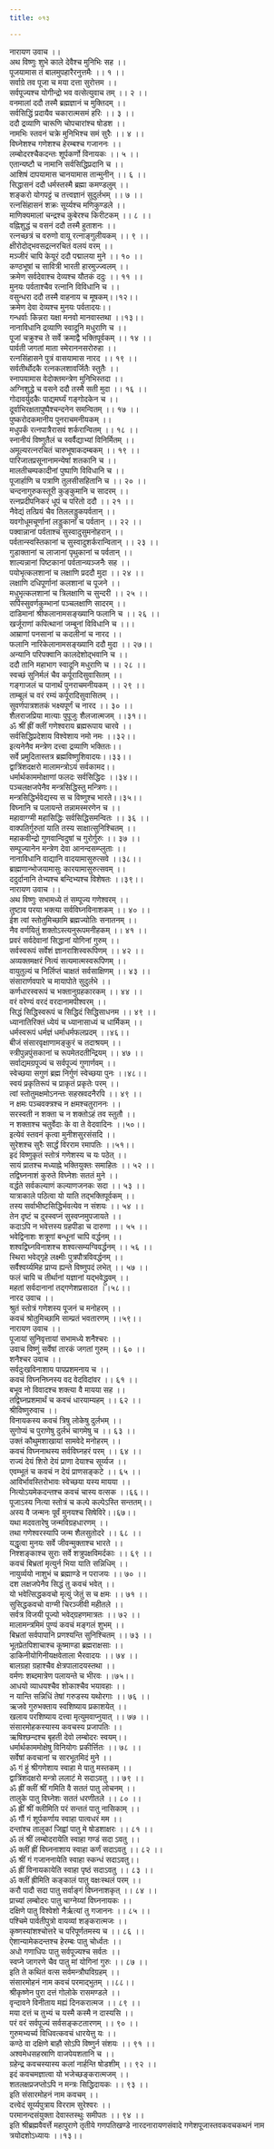 ```yaml
---
title: ०१३

---
```

नारायण उवाच ।।  
अथ विष्णुः शुभे काले देवैश्च मुनिभिः सह ।।  
पूजयामास तं बालमुपहारैरनुत्तमैः ।। १ ।।  
सर्वाग्रे तव पूजा च मया दत्ता सुरोत्तम ।।  
सर्वपूज्यश्च योगीन्द्रो भव वत्सेत्युवाच तम् ।। २ ।।  
वनमालां ददौ तस्मै ब्रह्मज्ञानं च मुक्तिदम् ।।  
सर्वसिद्धिं प्रदायैव चकारात्मसमं हरिः ।। ३ ।।  
ददौ द्रव्याणि चारूणि चोपचारांश्च षोडश ।।  
नामभिः स्तवनं चक्रे मुनिभिश्च समं सुरैः ।। ४ ।।  
विघ्नेशश्च गणेशश्च हेरम्बश्च गजाननः ।।  
लम्बोदरश्चैकदन्तः शूर्पकर्णो विनायकः ।। ५ ।।  
एतान्यष्टौ च नामानि सर्वसिद्धिप्रदानि च ।।  
आशिषं दापयामास चानयामास तान्मुनीन् ।। ६ ।।  
सिद्धासनं ददौ धर्मस्तस्मै ब्रह्मा कमण्डलुम् ।।  
शङ्करो योगपट्टं च तत्त्वज्ञानं सुदुर्लभम् ।। ७ ।।  
रत्नसिंहासनं शक्रः सूर्य्यश्च मणिकुण्डले ।।  
माणिक्यमालां चन्द्रश्च कुबेरश्च किरीटकम् ।। ८ ।।  
वह्निशुद्धं च वसनं ददौ तस्मै हुताशनः ।।  
रत्नच्छत्रं च वरुणो वायू रत्नाङ्गुलीयकम् ।। ९ ।।  
क्षीरोदोद्भवसद्रत्नरचितं वलयं वरम् ।।  
मञ्जीरं चापि केयूरं ददौ पद्मालया मुने ।। १० ।।  
कण्ठभूषां च सावित्री भारती हारमुज्ज्वलम् ।।  
क्रमेण सर्वदेवाश्च देव्यश्च यौतकं ददुः ।। ११ ।।  
मुनयः पर्वताश्चैव रत्नानि विविधानि च ।।  
वसुन्धरा ददौ तस्मै वाहनाय च मूषकम्।।१२।।  
क्रमेण देवा देव्यश्च मुनयः पर्वतादयः।।  
गन्धर्वाः किन्नरा यक्षा मनवो मानवास्तथा ।।१३।।  
नानाविधानि द्रव्याणि स्वादूनि मधुराणि च ।।  
पूजां चक्रुश्च ते सर्वे क्रमाद्वै भक्तिपूर्वकम् ।। १४ ।।  
पार्वती जगतां माता स्मेराननसरोरुहा ।।  
रत्नसिंहासने पुत्रं वासयामास नारद ।। १९ ।।  
सर्वतीर्थोदकै रत्नकलशावर्जितैः स्तुतैः ।।  
स्नापयामास वेदोक्तमन्त्रेण मुनिभिस्तदा ।।  
अग्निशुद्धे च वसने ददौ तस्मै सती मुदा ।। १६ ।।  
गोदावर्युदकैः पाद्यमर्घ्यं गङ्गोदकेन च ।।  
दूर्वाभिरक्षतापुष्पैश्चन्दनेन समन्वितम् ।। १७ ।।  
पुष्करोदकमानीय पुनराचमनीयकम् ।।  
मधुपर्कं रत्नपात्रैरासवं शर्करान्वितम् ।। १८ ।।  
स्नानीयं विष्णुतैलं च स्वर्वैद्याभ्यां विनिर्मितम् ।।  
अमूल्यरत्नरचितं चारुभूषाकदम्बकम् ।। १९ ।।  
पारिजातप्रसूनानामन्येषां शतकानि च ।।  
मालतीचम्पकादीनां पुष्पाणि विविधानि च ।।  
पूजार्हाणि च पत्राणि तुलसीसहितानि च ।। २० ।।  
चन्दनागुरुकस्तूरी कुङ्कुमानि च सादरम् ।।  
रत्नप्रदीपनिकरं धूपं च परितो ददौ ।। २१ ।।  
नैवेद्यं तत्प्रियं चैव तिललड्डुकपर्वतान् ।।  
यवगोधूमचूर्णानां लड्डुकानां च पर्वतान् ।। २२ ।।  
पक्वान्नानां पर्वताश्च सुस्वादुसुमनोहरान् ।।  
पर्वतान्स्वस्तिकानां च सुस्वादुशर्करान्वितान् ।। २३ ।।  
गुडाक्तानां च लाजानां पृथुकानां च पर्वतान् ।।  
शाल्यन्नानां पिष्टकानां पर्वतान्व्यञ्जनैः सह ।।  
पयोभृत्कलशानां च लक्षाणि प्रददौ मुदा ।। २४ ।।  
लक्षाणि दधिपूर्णानां कलशानां च पूजने ।।  
मधुभृत्कलशानां च त्रिलक्षाणि च सुन्दरी ।। २५ ।।  
सर्पिस्सुवर्णकुम्भानां पञ्चलक्षाणि सादरम् ।।  
दाडिमानां श्रीफलानामसङ्ख्यानि फलानि च ।। २६ ।।  
खर्जूराणां कपित्थानां जम्बूनां विविधानि च ।।।  
आम्राणां पनसानां च कदलीनां च नारद ।।  
फलानि नारिकेलानामसङ्ख्यानि ददौ मुदा ।। २७।।  
अन्यानि परिपक्वानि कालदेशोद्भवानि च ।।  
ददौ तानि महाभाग स्वादूनि मधुराणि च ।। २८ ।।  
स्वच्छं सुनिर्मलं चैव कर्पूरादिसुवासितम् ।।  
गङ्गाजलं च पानार्थं पुनराचमनीयकम् ।। २९ ।।  
ताम्बूलं च वरं रम्यं कर्पूरादिसुवासितम् ।।  
सुवर्णपात्रशतकं भक्ष्यपूर्णं च नारद ।। ३० ।।  
शैलराजप्रिया मात्याः पुपूजुः शैलजात्मजम् ।।३१।।  
ॐ श्रीं ह्रीं क्लीं गणेश्वराय ब्रह्मरूपाय चारवे ।।  
सर्वसिद्धिप्रदेशाय विश्वेशाय नमो नमः ।।३२।।  
इत्यनेनैव मन्त्रेण दत्त्वा द्रव्याणि भक्तितः।।  
सर्वे प्रमुदितास्तत्र ब्रह्मविष्णुशिवादयः।।३३।।  
द्वात्रिंशदक्षरो मालामन्त्रोऽयं सर्वकामद।।  
धर्मार्थकाममोक्षाणां फलदः सर्वसिद्धिदः ।।३४।।  
पञ्चलक्षजपेनैव मन्त्रसिद्धिस्तु मन्त्रिणः।।  
मन्त्रसिद्धिर्भवेद्यस्य स च विष्णुश्च भारते।।३५।।  
विघ्नानि च पलायन्ते तन्नामस्मरणेन च ।।  
महावाग्ग्मी महासिद्धिः सर्वसिद्धिसमन्वितः ।। ३६ ।।  
वाक्पतिर्गुरुतां याति तस्य साक्षात्सुनिश्चितम् ।।  
महाकवीन्द्रो गुणवान्विदुषां च गुरोर्गुरुः ।। ३७ ।।  
सम्पूज्यानेन मन्त्रेण देवा आनन्दसम्प्लुताः ।।  
नानाविधानि वाद्यानि वादयामासुरुत्सवे ।।३८।।  
ब्राह्मणान्भोजयामासुः कारयामासुरुत्सवम् ।।  
ददुर्दानानि तेभ्यश्च बन्दिभ्यश्च विशेषतः ।।३९।।  
नारायण उवाच ।।  
अथ विष्णुः सभामध्ये तं सम्पूज्य गणेश्वरम् ।।  
तुष्टाव परया भक्त्या सर्वविघ्नविनाशकम् ।। ४० ।।  
ईश त्वां स्तोतुमिच्छामि ब्रह्मज्योतिः सनातनम् ।।  
नैव वर्णयितुं शक्तोऽस्त्यनुरूपमनीहकम् ।। ४१ ।।  
प्रवरं सर्वदेवानां सिद्धानां योगिनां गुरुम् ।।  
सर्वस्वरूपं सर्वेशं ज्ञानराशिस्वरूपिणम् ।। ४२ ।।  
अव्यक्तमक्षरं नित्यं सत्यमात्मस्वरूपिणम् ।।  
वायुतुल्यं च निर्लिप्तं चाक्षतं सर्वसाक्षिणम् ।। ४३ ।।  
संसारार्णवपारे च मायापोते सुदुर्लभे ।।  
कर्णधारस्वरूपं च भक्तानुग्रहकारकम् ।। ४४ ।।  
वरं वरेण्यं वरदं वरदानामपीश्वरम् ।।  
सिद्धं सिद्धिस्वरूपं च सिद्धिदं सिद्धिसाधनम ।। ४९ ।।  
ध्यानातिरिक्तं ध्येयं च ध्यानासाध्यं च धार्मिकम् ।।  
धर्मस्वरूपं धर्मज्ञं धर्माधर्मफलप्रदम् ।।४६।।  
बीजं संसारवृक्षाणामङ्कुरं च तदाश्रयम् ।।  
स्त्रीपुन्नपुंसकानां च रूपमेतदतीन्द्रियम् ।। ४७ ।।  
सर्वाद्यमग्रपूज्यं च सर्वपूज्यं गुणार्णवम् ।।  
स्वेच्छया सगुणं ब्रह्म निर्गुणं स्वेच्छया पुनः ।।४८।।  
स्वयं प्रकृतिरूपं च प्राकृतं प्रकृतेः परम् ।।  
त्वां स्तोतुमक्षमोऽनन्तः सहस्रवदनैरपि ।। ४९ ।।  
न क्षमः पञ्चवक्त्रश्च न क्षमश्चतुराननः ।।  
सरस्वती न शक्ता च न शक्तोऽहं तव स्तुतौ ।।  
न शक्ताश्च चतुर्वेदाः के वा ते वेदवादिनः ।।५०।।  
इत्येवं स्तवनं कृत्वा मुनीशसुरसंसदि ।।  
सुरेशश्च सुरैः सार्द्धं विरराम रमापतिः ।।५१।।  
इदं विष्णुकृतं स्तोत्रं गणेशस्य च यः पठेत् ।।  
सायं प्रातश्च मध्याह्ने भक्तियुक्तः समाहितः ।। ५२ ।।  
तद्विघ्ननाशं कुरुते विघ्नेशः सततं मुने ।।  
वर्द्धते सर्वकल्याणं कल्याणजनकः सदा ।। ५३ ।।  
यात्राकाले पठित्वा यो याति तद्भक्तिपूर्वकम् ।।  
तस्य सर्वाभीष्टसिद्धिर्भवत्येव न संशयः ।। ५४ ।।  
तेन दृष्टं च दुस्स्वप्नं सुस्वप्नमुपजायते ।।  
कदाऽपि न भवेत्तस्य ग्रहपीडा च दारुणा ।। ५५ ।।  
भवेद्विनाशः शत्रूणां बन्धूनां चापि वर्द्धनम् ।।  
शश्वद्विघ्नविनाशश्च शश्वत्सम्यग्विवर्द्धनम् ।। ५६ ।।  
स्थिरा भवेद्गृहे लक्ष्मीः पुत्रपौत्रविवर्द्धनम् ।।  
सर्वैश्वर्य्यमिह प्राप्य ह्यन्ते विष्णुपदं लभेत् ।। ५७ ।।  
फलं चापि च तीर्थानां यज्ञानां यद्भवेद्ध्रुवम् ।।  
महतां सर्वदानानां तद्गणेशप्रसादत ।।५८।।  
नारद उवाच ।।  
श्रुतं स्तोत्रं गणेशस्य पूजनं च मनोहरम् ।।  
कवचं श्रोतुमिच्छामि साम्प्रतं भवतारणम् ।।५९।।  
नारायण उवाच ।।  
पूजायां सुनिवृत्तायां सभामध्ये शनैश्चरः ।।  
उवाच विष्णुं सर्वेषां तारकं जगतां गुरुम् ।। ६० ।।  
शनैश्चर उवाच ।।  
सर्वदुःखविनाशाय पापप्रशमनाय च ।।  
कवचं विघ्ननिघ्नस्य वद वेदविदांवर ।। ६१ ।।  
बभूव नो विवादश्च शक्त्या वै मायया सह ।।  
तद्विघ्नप्रशमार्थं च कवचं धारयाम्यहम् ।। ६२ ।।  
श्रीविष्णुरुवाच ।।  
विनायकस्य कवचं त्रिषु लोकेषु दुर्लभम् ।।  
सुगोप्यं च पुराणेषु दुर्लभं चागमेषु च ।। ६३ ।।  
उक्तं कौथुमशाखायां सामवेदे मनोहरम् ।।  
कवचं विघ्ननाथस्य सर्वविघ्नहरं परम् ।। ६४ ।।  
राज्यं देयं शिरो देयं प्राणा देयाश्च सूर्य्यज ।।  
एवम्भूतं च कवचं न देयं प्राणसङ्कटे ।। ६५ ।।  
आविर्भावस्तिरोभावः स्वेच्छया यस्य मायया ।।  
नित्योऽयमेकदन्तश्च कवचं चास्य वत्सक ।।६६।।  
पूजाऽस्य नित्या स्तोत्रं च कल्पे कल्पेऽस्ति सन्ततम्।।  
अस्य वै जन्मनः पूर्वं मुनयश्च सिषेविरे।।६७।।  
यथा मदवतारेषु जन्मविग्रहधारणम् ।।  
तथा गणेश्वरस्यापि जन्म शैलसुतोदरे ।। ६८ ।।  
यद्धृत्वा मुनयः सर्वे जीवन्मुक्ताश्च भारते ।।  
निश्शङ्काश्च सुराः सर्वे शत्रुपक्षविमर्दकाः ।। ६९ ।।  
कवचं बिभ्रतां मृत्युर्न भिया याति सन्निधिम् ।।  
नायुर्व्ययो नाशुभं च ब्रह्माण्डे न पराजयः ।। ७० ।।  
दश लक्षजपेनैव सिद्धं तु कवचं भवेत् ।।  
यो भवेत्सिद्धकवचो मृत्युं जेतुं स च क्षमः ।। ७१ ।।  
सुसिद्धकवचो वाग्मी चिरञ्जीवी महीतले ।।  
सर्वत्र विजयी पूज्यो भवेद्ग्रहणमात्रतः ।। ७२ ।।  
मालामन्त्रमिमं पुण्यं कवचं मङ्गलं शुभम् ।।  
बिभ्रतां सर्वपापानि प्रणश्यन्ति सुनिश्चितम् ।। ७३ ।।  
भूतप्रेतपिशाचाश्च कूष्माण्डा ब्रह्मराक्षसाः ।।  
डाकिनीयोगिनीयक्षवेताला भैरवादयः ।। ७४ ।।  
बालग्रहा ग्रहाश्चैव क्षेत्रपालादयस्तथा ।।  
वर्मणः शब्दमात्रेण पलायन्ते च भीरवः ।।७५।।  
आधयो व्याधयश्चैव शोकाश्चैव भयावहाः ।।  
न यान्ति सन्निधिं तेषां गरुडस्य यथोरगाः ।। ७६ ।।  
ऋजवे गुरुभक्ताय स्वशिष्याय प्रकाशयेत् ।।  
खलाय परशिष्याय दत्त्वा मृत्युमवाप्नुयात् ।। ७७ ।।  
संसारमोहकस्यास्य कवचस्य प्रजापतिः ।।  
ऋषिश्छन्दश्च बृहती देवो लम्बोदरः स्वयम्।।  
धर्मार्थकाममोक्षेषु विनियोगः प्रकीर्त्तितः ।। ७८ ।।  
सर्वेषां कवचानां च सारभूतमिदं मुने ।।  
ॐ गं हुं श्रीगणेशाय स्वाहा मे पातु मस्तकम् ।।  
द्वात्रिंशदक्षरो मन्त्रो ललाटं मे सदाऽवतु ।। ७९ ।।  
ॐ ह्रीं क्लीं श्रीं गमिति वै सततं पातु लोचनम् ।।  
तालुके पातु विघ्नेशः सततं धरणीतले ।। ८० ।।  
ॐ ह्रीं श्रीं क्लीमिति परं सन्ततं पातु नासिकाम् ।।  
ॐ गौं गं शूर्पकर्णाय स्वाहा पात्वधरं मम ।।  
दन्तांश्च तालुकां जिह्वां पातु मे षोडशाक्षरः ।। ८१ ।।  
ॐ लं श्रीं लम्बोदरायेति स्वाहा गण्डं सदा ऽवतु ।।  
ॐ क्लीं ह्रीं विघ्ननाशाय स्वाहा कर्णं सदाऽवतु ।। ८२ ।।  
ॐ श्रीं गं गजाननायेति स्वाहा स्कन्धं सदाऽवतु।।  
ॐ ह्रीं विनायकायेति स्वाहा पृष्ठं सदाऽवतु ।। ८३ ।।  
ॐ क्लीं ह्रीमिति कङ्कालं पातु वक्षःस्थलं परम् ।।  
करौ पादौ सदा पातु सर्वाङ्गं विघ्ननाशकृत् ।। ८४ ।।  
प्राच्यां लम्बोदरः पातु चाग्नेय्यां विघ्ननायकः ।।  
दक्षिणे पातु विश्वेशो नैर्ऋत्यां तु गजाननः ।। ८५ ।।  
पश्चिमे पार्वतीपुत्रो वायव्यां शङ्करात्मजः ।।  
कृष्णस्यांशश्चोत्तरे च परिपूर्णतमस्य च ।। ८६ ।।  
ऐशान्यामेकदन्तश्च हेरम्बः पातु चोर्ध्वतः ।।  
अधो गणाधिपः पातु सर्वपूज्यश्च सर्वतः ।।  
स्वप्ने जागरणे चैव पातु मां योगिनां गुरुः ।। ८७ ।।  
इति ते कथितं वत्स सर्वमन्त्रौघविग्रहम् ।।  
संसारमोहनं नाम कवचं परमाद्भुतम् ।।८८।।  
श्रीकृष्णेन पुरा दत्तं गोलोके रासमण्डले ।।  
वृन्दावने विनीताय मह्यं दिनकरात्मज ।। ८९ ।।  
मया दत्तं च तुभ्यं च यस्मै कस्मै न दास्यसि ।।  
परं वरं सर्वपूज्यं सर्वसङ्कटतारणम् ।। ९० ।।  
गुरुमभ्यर्च्य विधिवत्कवचं धारयेत्तु यः ।।  
कण्ठे वा दक्षिणे बाहौ सोऽपि विष्णुर्न संशयः ।। ९१ ।।  
अश्वमेधसहस्राणि वाजपेयशतानि च ।।  
ग्रहेन्द्र कवचस्यास्य कलां नार्हन्ति षोडशीम् ।। ९२ ।।  
इदं कवचमज्ञात्वा यो भजेच्छङ्करात्मजम् ।।  
शतलक्षप्रजप्तोऽपि न मन्त्रः सिद्धिदायकः ।। ९३ ।।  
इति संसारमोहनं नाम कवचम् ।।  
दत्त्वेदं सूर्य्यपुत्राय विरराम सुरेश्वरः ।।  
परमानन्दसंयुक्ता देवास्तस्थुः समीपतः ।। ९४ ।।  
इति श्रीब्रह्मवैवर्त्ते महापुराणे तृतीये गणपतिखण्डे नारदनारायणसंवादे गणेशपूजास्तवकवचकथनं नाम त्रयोदशोऽध्यायः ।।१३।।